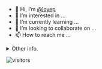 - 👋 Hi, I’m [@loyep](https://github.com/loyep)
- 👀 I’m interested in ...
- 🌱 I’m currently learning ...
- 💞️ I’m looking to collaborate on ...
- 📫 How to reach me ...

<details>
  <summary>Other info.</summary>
  <br>

<!--START_SECTION:waka-->

```txt
TypeScript   2 hrs 56 mins   ██████████████▓░░░░░░░░░░   58.69 %
JSON         51 mins         ████▒░░░░░░░░░░░░░░░░░░░░   17.10 %
JavaScript   37 mins         ███░░░░░░░░░░░░░░░░░░░░░░   12.54 %
Vue.js       15 mins         █▒░░░░░░░░░░░░░░░░░░░░░░░   05.22 %
Bash         6 mins          ▓░░░░░░░░░░░░░░░░░░░░░░░░   02.15 %
```

<!--END_SECTION:waka-->

</details>

![visitors](https://visitor-badge.glitch.me/badge?page_id=loyep.loyep)
